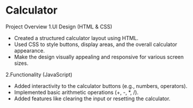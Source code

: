 # Calculator

Project Overview
1.UI Design (HTML & CSS)
- Created a structured calculator layout using HTML.
- Used CSS to style buttons, display areas, and the overall calculator appearance.
- Make the design visually appealing and responsive for various screen sizes.

2.Functionality (JavaScript)
- Added interactivity to the calculator buttons (e.g., numbers, operators).
- Implemented basic arithmetic operations (+, -, *, /).
- Added features like clearing the input or resetting the calculator.
